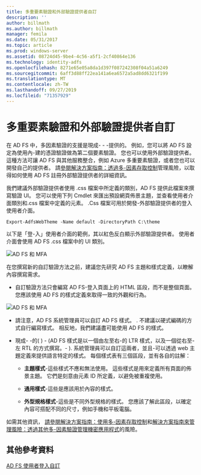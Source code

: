 ```yaml
---
title: 多重要素驗證和外部驗證提供者自訂
description: ''
author: billmath
ms.author: billmath
manager: femila
ms.date: 05/31/2017
ms.topic: article
ms.prod: windows-server
ms.assetid: 08724d45-9be4-4c56-a5f1-2cf40864e136
ms.technology: identity-adfs
ms.openlocfilehash: 8271e65e05a8da1d397f087242308f04a51a6249
ms.sourcegitcommit: 6aff3d88ff22ea141a6ea6572a5ad8dd6321f199
ms.translationtype: MT
ms.contentlocale: zh-TW
ms.lasthandoff: 09/27/2019
ms.locfileid: "71357929"
---
```

# <a name="multi-factor-authentication-and-external-authentication-providers-customization"></a>多重要素驗證和外部驗證提供者自訂 



在 AD FS 中，多因素驗證的支援是現成\- \- \-提供的。 例如，您可以將 AD FS 設定為使用內\-建的憑證驗證做為第二個要素驗證。 您也可以使用外部驗證提供者。 這種方法可讓 AD FS 與其他服務整合，例如 Azure 多重要素驗證，或者您也可以開發自己的提供者。 請[參閱解決方案指南：透過多\-因素存取控制](https://technet.microsoft.com/library/dn280937.aspx)管理風險，以取得如何使用 AD FS 註冊外部驗證提供者的詳細資訊。  
  
我們建議外部驗證提供者使用 .css 檔案中所定義的類別，AD FS 提供此檔案來撰寫驗證 UI。 您可以使用下列 Cmdlet 來匯出預設網頁佈景主題，並查看使用者介面類別和.css 檔案中定義的元素。 .Css 檔案可用於開發\-外部驗證提供者的登入使用者介面。  
  

    Export-AdfsWebTheme -Name default -DirectoryPath C:\theme  
 
  
以下是「登\-入」使用者介面的範例，其以紅色反白顯示外部驗證提供者。 使用者介面會使用 AD FS .css 檔案中的 UI 類別。  
  
![AD FS 和 MFA](media/AD-FS-user-sign-in-customization/ADFS_Blue_Custom8.png)  
  
在您撰寫新的自訂驗證方法之前，建議您先研究 AD FS 主題和樣式定義，以瞭解內容撰寫需求。  
  
-   自訂驗證方法只會編寫 AD FS\-登入頁面上的 HTML 區段，而不是整個頁面。 您應該使用 AD FS 的樣式定義來取得一致的外觀和行為。  
  
![AD FS 和 MFA](media/AD-FS-user-sign-in-customization/ADFS_Blue_Custom9.png)  
  
-   請注意，AD FS 系統管理員可以自訂 AD FS 樣式。 . 不建議以硬式編碼的方式自行編寫樣式。 相反地，我們建議盡可能使用 AD FS 的樣式。  
  
-   現成\- \-的\( \) \- \(AD FS 樣式是以一個由左至右\-的 LTR 樣式，以及一個從右至\-左 RTL 的方式撰寫。\- \). 系統管理員可以自訂這兩者，並且\-可以透過 web 主題定義來提供語言特定的樣式。 每個樣式表有三個區段，並有各自的註解：  
  
    -   **主題樣式**\-這些樣式不應和無法使用。 這些樣式是用來定義所有頁面的佈景主題。 它們是刻意由元素 ID 所定義，以避免被重複使用。  
  
    -   **通用樣式**\-這些是應該用於內容的樣式。  
  
    -   **外型規格樣式**\-這些是不同外型規格的樣式。 您應該了解此區段，以確定內容可搭配不同的尺寸，例如手機和平板電腦。  
  
如需其他資訊， [請參閱解決方案指南：使用多\-因素存取控制](https://technet.microsoft.com/library/dn280937.aspx)和[解決方案指南來管理風險：透過其他多\-因素驗證管理機密應用程式](https://tnstage.redmond.corp.microsoft.com/library/dn280949.aspx)的風險。  

## <a name="additional-references"></a>其他參考資料 
[AD FS 使用者登入自訂](AD-FS-user-sign-in-customization.md) 
